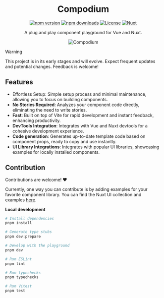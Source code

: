 <div align="center">
  
# Compodium

[![npm version][npm-version-src]][npm-version-href]
[![npm downloads][npm-downloads-src]][npm-downloads-href]
[![License][license-src]][license-href]
[![Nuxt][nuxt-src]][nuxt-href]

A plug and play component playground for Vue and Nuxt.

<picture>
  <source media="(prefers-color-scheme: dark)" srcset="https://github.com/user-attachments/assets/7e354f8f-72cb-43ee-bbc3-857bb665e841">
  <source media="(prefers-color-scheme: light)" srcset="https://github.com/user-attachments/assets/e743a4c6-4845-4320-9cef-437e3890f05b">
  <img alt="Compodium" src="https://github.com/user-attachments/assets/e743a4c6-4845-4320-9cef-437e3890f05b">
</picture>

</div>

> [!WARNING]
> This project is in its early stages and will evolve. Expect frequent updates and potential changes. Feedback is welcome!

## Features

- Effortless Setup: Simple setup process and minimal maintenance, allowing you to focus on building components.
- **No Stories Required**: Analyzes your component code directly, eliminating the need to write stories.
- **Fast**: Built on top of Vite for rapid development and instant feedback, enhancing productivity.
- **DevTools Integration**: Integrates with Vue and Nuxt devtools for a cohesive development experience.
- **Code generation**: Generates up-to-date template code based on component props, ready to copy and use instantly.
- **UI Library Integrations**: Integrates with popular UI libraries, showcasing examples for locally installed components.

## Contribution
Contributions are welcome! ♥️

Currently, one way you can contribute is by adding examples for your favorite component library. You can find the Nuxt UI collection and examples [here](https://github.com/romhml/compodium/tree/main/packages/examples/src/index.ts).

**Local development**

```bash
# Install dependencies
pnpm install

# Generate type stubs
pnpm dev:prepare

# Develop with the playground
pnpm dev

# Run ESLint
pnpm lint

# Run typechecks 
pnpm typechecks 

# Run Vitest
pnpm test
```

<!-- Badges -->
[npm-version-src]: https://img.shields.io/npm/v/compodium/latest.svg?style=flat&colorA=020420&colorB=00DC82
[npm-version-href]: https://npmjs.com/package/compodium

[npm-downloads-src]: https://img.shields.io/npm/dm/compodium.svg?style=flat&colorA=020420&colorB=00DC82
[npm-downloads-href]: https://npm.chart.dev/compodium

[license-src]: https://img.shields.io/npm/l/compodium.svg?style=flat&colorA=020420&colorB=00DC82
[license-href]: https://npmjs.com/package/compodium

[nuxt-src]: https://img.shields.io/badge/Nuxt-020420?logo=nuxt.js
[nuxt-href]: https://nuxt.com

